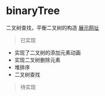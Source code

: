 # binaryTree

二叉树查找，平衡二叉树的构造
[展示网址](https://xiaojiezhou2017.github.io/binaryTree/)

> 已实现

- 实现了二叉树的添加元素动画
- 实现二叉树删除元素
- 堆排序
- 二叉树查找

> 待实现
